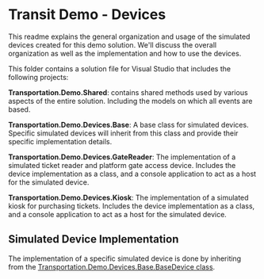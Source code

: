 # Transit Demo - Devices
This readme explains the general organization and usage of the simulated devices created for this demo solution. We'll discuss the overall organization as well as the implementation and how to use the devices. 

This folder contains a solution file for Visual Studio that includes the following projects:

**Transportation.Demo.Shared**: contains shared methods used by various aspects of the entire solution. Including the models on which all events are based. 

**Transportation.Demo.Devices.Base**: A base class for simulated devices. Specific simulated devices will inherit from this class and provide their specific implementation details. 

**Transportation.Demo.Devices.GateReader**: The implementation of a simulated ticket reader and platform gate access device. Includes the device implementation as a class, and a console application to act as a host for the simulated device. 

**Transportation.Demo.Devices.Kiosk**: The implementation of a simulated kiosk for purchasing tickets. Includes the device implementation as a class, and a console application to act as a host for the simulated device. 

## Simulated Device Implementation
The implementation of a specific simulated device is done by inheriting from the [Transportation.Demo.Devices.Base.BaseDevice class](../Devices/Base/BaseDevice.cs). 
